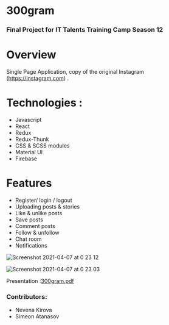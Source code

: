 # 300gram

### Final Project for IT Talents Training Camp Season 12

# Overview

Single Page Application, copy of the original Instagram (https://instagram.com) . 


#  Technologies :

 * Javascript 
 * React
 * Redux
 * Redux-Thunk
 * CSS  & SCSS modules
 * Material UI
 * Firebase
 
 
# Features

* Register/ login / logout 
* Uploading posts & stories
* Like & unlike posts
* Save posts
* Comment posts
* Follow & unfollow
* Chat room
* Notifications

![Screenshot 2021-04-07 at 0 23 12](https://user-images.githubusercontent.com/32630123/113780195-8c6ed000-9737-11eb-9819-3c25d8f68bd0.png)

![Screenshot 2021-04-07 at 0 23 03](https://user-images.githubusercontent.com/32630123/113780179-8973df80-9737-11eb-8e22-3fc9596fc739.png)


Presentation :[300gram.pdf](https://github.com/SimeonVAtanasov/INSTAGRAM_CLONE/files/6267650/300gram.pdf)




### Contributors:

* Nevena Kirova
* Simeon Atanasov
